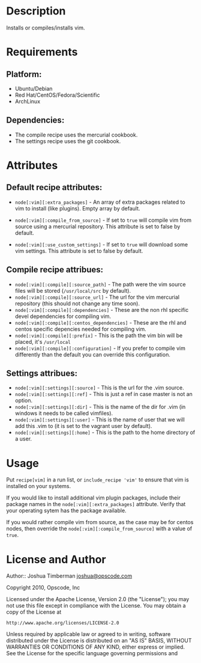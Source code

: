 Description
===========

Installs or compiles/installs vim.

Requirements
============

## Platform:

* Ubuntu/Debian
* Red Hat/CentOS/Fedora/Scientific
* ArchLinux

## Dependencies:

* The compile recipe uses the mercurial cookbook.
* The settings recipe uses the git cookbook.

Attributes
==========

## Default recipe attributes:

* `node[:vim][:extra_packages]` - An array of extra packages related to vim to install (like plugins). Empty array by default.

* `node[:vim][:compile_from_source]` - If set to `true` will compile vim from source using a mercurial repository. This attribute is set to false by default.

* `node[:vim][:use_custom_settings]` - If set to `true` will download some vim settings. This attribute is set to false by default.


## Compile recipe attribues:

* `node[:vim][:compile][:source_path]` - The path were the vim source files will be stored (`/usr/local/src` by default).
* `node[:vim][:compile][:source_url]` -  The url for the vim mercurial repository (this should not change any time soon).
* `node[:vim][:compile][:dependencies]` - These are the non rhl specific devel dependencies for compiling vim.
* `node[:vim][:compile][:centos_dependencies]` - These are the rhl and centos specific depencies needed for compiling vim. 
* `node[:vim][:compile][:prefix]` - This is the path the vim bin will be placed, it's `/usr/local` 
* `node[:vim][:compile][:configuration]` - If you prefer to compile vim differently than the default you can override this configuration.


## Settings attribues:

* `node[:vim][:settings][:source]` - This is the url for the .vim source.
* `node[:vim][:settings][:ref]` - This is just a ref in case master is not an option.
* `node[:vim][:settings][:dir]` - This is the name of the dir for .vim (in windows it needs to be called vimfiles).
* `node[:vim][:settings][:user]` - This is the name of user that we will add this .vim to (it is set to the vagrant user by default).
* `node[:vim][:settings][:home]` - This is the path to the home directory of a user.

Usage
=====

Put `recipe[vim]` in a run list, or `include_recipe 'vim'` to ensure that vim is installed on your systems.

If you would like to install additional vim plugin packages, include their package names in the `node[:vim][:extra_packages]` attribute. Verify that your operating sytem has the package available.

If you would rather compile vim from source, as the case may be for centos nodes, then override the `node[:vim][:compile_from_source]` with a value of `true`.
  

  
License and Author
==================

Author:: Joshua Timberman <joshua@opscode.com>

Copyright 2010, Opscode, Inc

Licensed under the Apache License, Version 2.0 (the "License");
you may not use this file except in compliance with the License.
You may obtain a copy of the License at

    http://www.apache.org/licenses/LICENSE-2.0

Unless required by applicable law or agreed to in writing, software
distributed under the License is distributed on an "AS IS" BASIS,
WITHOUT WARRANTIES OR CONDITIONS OF ANY KIND, either express or implied.
See the License for the specific language governing permissions and
